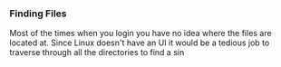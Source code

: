 ### Finding Files

Most of the times when you login you have no idea where the files are located at. Since Linux doesn't have an UI it would be a tedious job to traverse through all the directories to find a sin